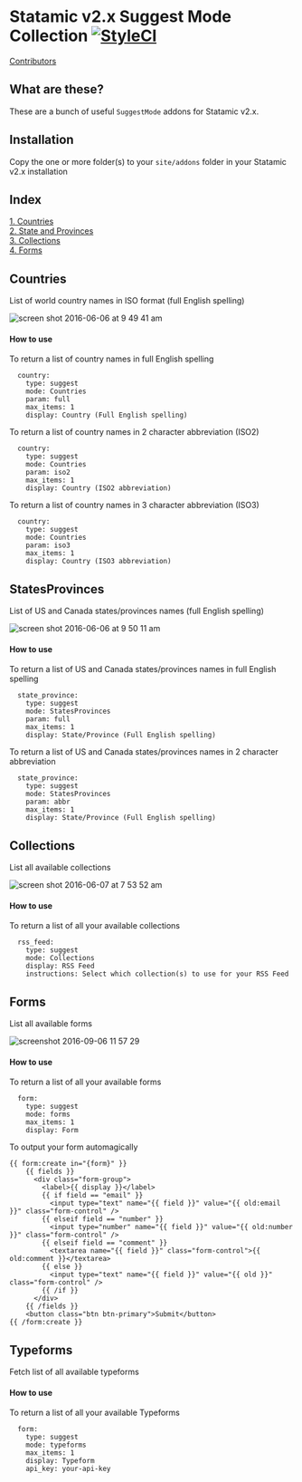 # Statamic v2.x Suggest Mode Collection [![StyleCI](https://styleci.io/repos/60434415/shield)]()  
[Contributors](https://github.com/lesaff/statamic2-suggestmodes/graphs/contributors)

## What are these?
These are a bunch of useful `SuggestMode` addons for Statamic v2.x.

## Installation
Copy the one or more folder(s) to your `site/addons` folder in your Statamic v2.x installation

## Index
[1. Countries](#countries)  
[2. State and Provinces](#statesprovinces)  
[3. Collections](#collections)  
[4. Forms](#forms)  

## Countries
List of world country names in ISO format (full English spelling)

![screen shot 2016-06-06 at 9 49 41 am](https://cloud.githubusercontent.com/assets/1151181/15822493/6a7ffc84-2bcc-11e6-91ac-938f0fa72e3c.png)

#### How to use
To return a list of country names in full English spelling
```
  country:
    type: suggest
    mode: Countries
    param: full
    max_items: 1
    display: Country (Full English spelling)
```
To return a list of country names in 2 character abbreviation (ISO2)
```
  country:
    type: suggest
    mode: Countries
    param: iso2
    max_items: 1
    display: Country (ISO2 abbreviation)
```
To return a list of country names in 3 character abbreviation (ISO3)
```
  country:
    type: suggest
    mode: Countries
    param: iso3
    max_items: 1
    display: Country (ISO3 abbreviation)
```

## StatesProvinces
List of US and Canada states/provinces names (full English spelling)

![screen shot 2016-06-06 at 9 50 11 am](https://cloud.githubusercontent.com/assets/1151181/15822497/6d9d1e10-2bcc-11e6-9d2e-a9587bdf2548.png)

#### How to use
To return a list of US and Canada states/provinces names in full English spelling
```
  state_province:
    type: suggest
    mode: StatesProvinces
    param: full
    max_items: 1
    display: State/Province (Full English spelling)
```
To return a list of US and Canada states/provinces names in 2 character abbreviation
```
  state_province:
    type: suggest
    mode: StatesProvinces
    param: abbr
    max_items: 1
    display: State/Province (Full English spelling)
```

## Collections
List all available collections

![screen shot 2016-06-07 at 7 53 52 am](https://cloud.githubusercontent.com/assets/1151181/15855321/38ad2100-2c85-11e6-806b-60da83053749.png)

#### How to use
To return a list of all your available collections
```
  rss_feed:
    type: suggest
    mode: Collections
    display: RSS Feed
    instructions: Select which collection(s) to use for your RSS Feed
```

## Forms
List all available forms

![screenshot 2016-09-06 11 57 29](https://cloud.githubusercontent.com/assets/414211/18286851/7b24227c-7429-11e6-80e3-b80a5be3895f.png)

#### How to use
To return a list of all your available forms
```
  form:
    type: suggest
    mode: forms
    max_items: 1
    display: Form
```

To output your form automagically
```
{{ form:create in="{form}" }}
    {{ fields }}
      <div class="form-group">
        <label>{{ display }}</label>
        {{ if field == "email" }}
          <input type="text" name="{{ field }}" value="{{ old:email }}" class="form-control" />
        {{ elseif field == "number" }}
          <input type="number" name="{{ field }}" value="{{ old:number }}" class="form-control" />
        {{ elseif field == "comment" }}
          <textarea name="{{ field }}" class="form-control">{{ old:comment }}</textarea>
        {{ else }}
          <input type="text" name="{{ field }}" value="{{ old }}" class="form-control" />
        {{ /if }}
      </div>
    {{ /fields }}
    <button class="btn btn-primary">Submit</button>
{{ /form:create }}
```


## Typeforms
Fetch list of all available typeforms

#### How to use
To return a list of all your available Typeforms
```
  form:
    type: suggest
    mode: typeforms
    max_items: 1
    display: Typeform
    api_key: your-api-key
```
